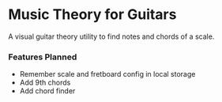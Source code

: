 # Music Theory for Guitars
A visual guitar theory utility to find notes and chords of a scale.


### Features Planned
- Remember scale and fretboard config in local storage
- Add 9th chords
- Add chord finder
